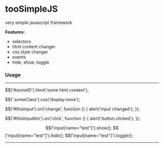 # tooSimpleJS
very simple javascript framework

**Features:**
- selectors
- html content changer
- css style changer
- events
- hide, show, toggle

### Usage
***
$$('#someID').html('some html content');

$$('.someClass').css('display:none');

$$('#thisInput').on('change', function () {
  alert('input changed');
});

$$('#thisInputbtn').on('click', function () {
  alert('button clicked');
});

$$('input[name="test"]').show();
$$('input[name="test"]').hide();
$$('input[name="test"]').toggle();
***
